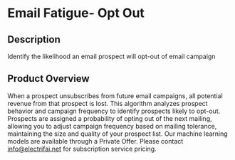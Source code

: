 # Email Fatigue- Opt Out
## Description
Identify the likelihood an email prospect will opt-out of email campaign

## Product Overview
When a prospect unsubscribes from future email campaigns, all potential revenue from that prospect is lost. This algorithm analyzes prospect behavior and campaign frequency to identify prospects likely to opt-out. Prospects are assigned a probability of opting out of the next mailing, allowing you to adjust campaign frequency based on mailing tolerance, maintaining the size and quality of your prospect list.
Our machine learning models are available through a Private Offer. Please contact info@electrifai.net for subscription service pricing.
 
